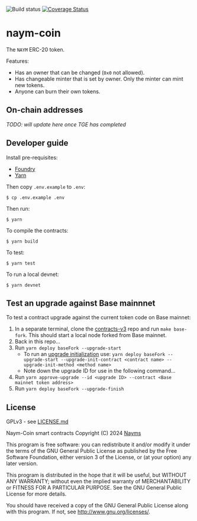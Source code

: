 ![Build status](https://github.com/nayms/naym-coin/actions/workflows/ci.yml/badge.svg?branch=master)
[![Coverage Status](https://coveralls.io/repos/github/nayms/naym-coin/badge.svg?t=wvNXqi)](https://coveralls.io/github/nayms/naym-coin)

# naym-coin

The `NAYM` ERC-20 token.

Features:

* Has an owner that can be changed (`0x0` not allowed).
* Has changeable minter that is set by owner. Only the minter can mint new tokens.
* Anyone can burn their own tokens.

## On-chain addresses

_TODO: will update here once TGE has completed_

## Developer guide

Install pre-requisites:

* [Foundry](https://book.getfoundry.sh/)
* [Yarn](https://yarnpkg.com/)

Then copy `.env.example` to `.env`:

```shell
$ cp .env.example .env
```

Then run:

```shell
$ yarn
```

To compile the contracts:

```shell
$ yarn build
```

To test:

```shell
$ yarn test
```

To run a local devnet:

```shell
$ yarn devnet
```

## Test an upgrade against Base mainnnet

To test a contract upgrade against the current token code on Base mainnet:

1. In a separate terminal, clone the [contracts-v3](https://github.com/nayms/contracts-v3) repo and run `make base-fork`. This should start a local node forked from Base mainnet.
2. Back in this repo...
3. Run `yarn deploy baseFork --upgrade-start`
    * To run an [upgrade initialization](https://gemforge.xyz/development/initialization/#initialization-during-an-upgrade) use: `yarn deploy baseFork --upgrade-start --upgrade-init-contract <contract name> --upgrade-init-method <method name>`
    * Note down the upgrade ID for use in the following command...
4. Run `yarn approve-upgrade --id <upgrade ID> --contract <Base mainnet token address>`
5. Run `yarn deploy baseFork --upgrade-finish`


## License

GPLv3 - see [LICENSE.md](LICENSE.md)

Naym-Coin smart contracts
Copyright (C) 2024  [Nayms](https://nayms.com)

This program is free software: you can redistribute it and/or modify
it under the terms of the GNU General Public License as published by
the Free Software Foundation, either version 3 of the License, or
(at your option) any later version.

This program is distributed in the hope that it will be useful,
but WITHOUT ANY WARRANTY; without even the implied warranty of
MERCHANTABILITY or FITNESS FOR A PARTICULAR PURPOSE.  See the
GNU General Public License for more details.

You should have received a copy of the GNU General Public License
along with this program.  If not, see <http://www.gnu.org/licenses/>.
